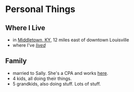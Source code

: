 # Personal Things

## Where I Live
- in [Middletown, KY](https://www.google.com/maps/place/Middletown,+KY/@38.2419344,-85.5440816,14z/data=!3m1!4b1!4m5!3m4!1s0x886998b2ae18b709:0x2de0c8c8bb7837b4!8m2!3d38.2453487!4d-85.5388489), 12 miles east of downtown Louisville
- where I've [*lived*](lived.md)

## Family
- married to Sally.  She's a CPA and works [here](https://hsccpa.com).
- 4 kids, all doing their things.
- 5 grandkids, also doing stuff.  Lots of stuff.